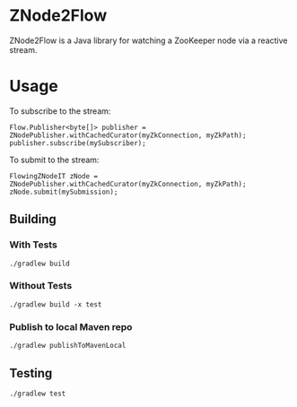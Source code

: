 # ZNode2Flow
ZNode2Flow is a Java library for watching a ZooKeeper node via a reactive stream. 

# Usage
To subscribe to the stream:
```
Flow.Publisher<byte[]> publisher = ZNodePublisher.withCachedCurator(myZkConnection, myZkPath);
publisher.subscribe(mySubscriber);
```

To submit to the stream:
```
FlowingZNodeIT zNode = ZNodePublisher.withCachedCurator(myZkConnection, myZkPath);
zNode.submit(mySubmission);
```

## Building
### With Tests
`./gradlew build`
### Without Tests
`./gradlew build -x test`
### Publish to local Maven repo
`./gradlew publishToMavenLocal`

## Testing
`./gradlew test`